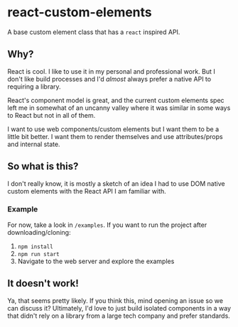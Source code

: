 # react-custom-elements

A base custom element class that has a `react` inspired API.

## Why?

React is cool. I like to use it in my personal and professional work. But I don't like build processes and I'd _almost_ always prefer a native API to requiring a library.

React's component model is great, and the current custom elements spec left me in somewhat of an uncanny valley where it was similar in some ways to React but not in all of them.

I want to use web components/custom elements but I want them to be a little bit better. I want them to render themselves and use attributes/props and internal state.

## So what is this?

I don't really know, it is mostly a sketch of an idea I had to use DOM native custom elements with the React API I am familiar with.

### Example

For now, take a look in `/examples`. If you want to run the project after downloading/cloning:

1. `npm install`
2. `npm run start`
3. Navigate to the web server and explore the examples

## It doesn't work!

Ya, that seems pretty likely. If you think this, mind opening an issue so we can discuss it? Ultimately, I'd love to just build isolated components in a way that didn't rely on a library from a large tech company and prefer standards.
